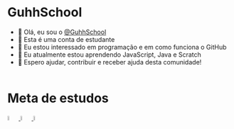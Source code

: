 <h1>GuhhSchool</h1>

- 👋 Olá, eu sou o [@GuhhSchool](https://github.com/GuhhSchool)
- 🎒 Esta é uma conta de estudante 
- 👀 Eu estou interessado em programação e em como funciona o GitHub
- 🌱 Eu atualmente estou aprendendo JavaScript, Java e Scratch
- 💞️ Espero ajudar, contribuir e receber ajuda desta comunidade! </br> </br>

# Meta de estudos
<html>
  <a href="https://developer.mozilla.org/pt-BR/docs/Web/JavaScript" target="_blank"> 
    <img src="https://cdn.icon-icons.com/icons2/2415/PNG/512/javascript_original_logo_icon_146455.png" width="5%" alt="Ícone Javascript"/> 
  </a>
  
  <a href="https://developer.mozilla.org/pt-BR/docs/Web/HTML" target="_blank">
    <img src="https://cdn.icon-icons.com/icons2/2107/PNG/512/file_type_html_icon_130541.png" width="5%" alt="Ícone Html5"/> 
  </a>
  
  <a href="https://developer.mozilla.org/pt-BR/docs/Web/CSS" target="_blank">
    <img src="https://cdn.icon-icons.com/icons2/2107/PNG/512/file_type_css_icon_130661.png" width="5%" alt="Ícone Css3"/>
  </a>
</html>
